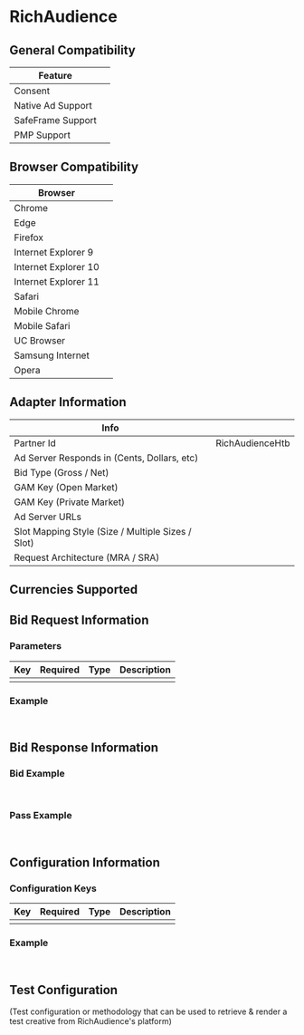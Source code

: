 # RichAudience
## General Compatibility
|Feature|  |
|---|---|
| Consent |  |
| Native Ad Support |  |
| SafeFrame Support |  |
| PMP Support | |
 
## Browser Compatibility
| Browser |  |
|--- |---|
| Chrome |  |
| Edge |  |
| Firefox |  |
| Internet Explorer 9 |  |
| Internet Explorer 10 |  |
| Internet Explorer 11 |  |
| Safari |  |
| Mobile Chrome | |
| Mobile Safari | |
| UC Browser | |
| Samsung Internet | |
| Opera | |
 
## Adapter Information
| Info | |
|---|---|
| Partner Id | RichAudienceHtb |
| Ad Server Responds in (Cents, Dollars, etc) | |
| Bid Type (Gross / Net) | |
| GAM Key (Open Market) | |
| GAM Key (Private Market) | |
| Ad Server URLs | |
| Slot Mapping Style (Size / Multiple Sizes / Slot) | |
| Request Architecture (MRA / SRA) | |
 
## Currencies Supported
 
## Bid Request Information
### Parameters
| Key | Required | Type | Description |
|---|---|---|---|
| | | | |
 
### Example
```javascript
 
```
 
## Bid Response Information
### Bid Example
```javascript
 
```
### Pass Example
```javascript
 
```
 
## Configuration Information
### Configuration Keys
| Key | Required | Type | Description |
|---|---|---|---|
| | | | |
### Example
```javascript
 
```

## Test Configuration
(Test configuration or methodology that can be used to retrieve & render a test creative from RichAudience's platform)
```javascript
 
```
